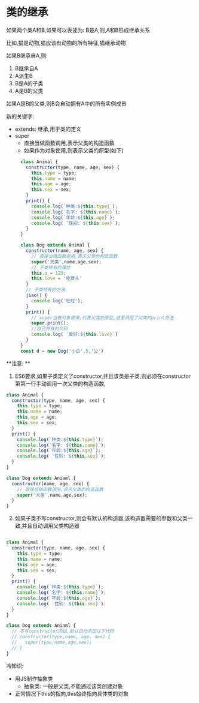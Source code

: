 # 类的继承

如果两个类A和B,如果可以表述为: B是A,则,A和B形成继承关系

比如,猫是动物,猫应该有动物的所有特征,猫继承动物

如果B继承自A,则:
1. B继承自A
2. A派生B
3. B是A的子类
4. A是B的父类

如果A是B的父类,则B会自动拥有A中的所有实例成员


新的关键字: 
- extends: 继承,用于类的定义
- super
  - 直接当做函数调用,表示父类的构造函数
  - 如果作为对象使用,则表示父类的原型(如下)
  ```js
    class Animal {
      constructor(type, name, age, sex) {
        this.type = type;
        this.name = name;
        this.age = age;
        this.sex = sex;
      }
      print() {
        console.log(`种类:${this.type}`);
        console.log(`名字: ${this.name}`);
        console.log(`年龄:${this.age}`);
        console.log( `性别: ${this.sex}`);
      }
    }

    class Dog extends Animal {
      constructor(name, age, sex) {
        // 直接当做函数调用,表示父类的构造函数
        super('犬类',name,age,sex);
        // 子类特有的属性
        this.a = 123;
        this.love = '吃骨头'
      }
      // 子类特有的方法
      jiao() {
        console.log('旺旺');
      }
      print() {
        // super当做对象使用,代表父类的原型,这里调用了父类的print方法
        super.print();
        //自己特有的代码
        console.log( `爱好:${this.love}`)
      }
    }
    const d = new Dog('小白',5,'公')
  ```


**注意: **
1. ES6要求,如果子类定义了constructor,并且该类是子类,则必须在constructor第第一行手动调用一次父类的构造函数,
```js
class Animal {
  constructor(type, name, age, sex) {
    this.type = type;
    this.name = name;
    this.age = age;
    this.sex = sex;
  }
  print() {
    console.log(`种类:${this.type}`);
    console.log(`名字: ${this.name}`);
    console.log(`年龄:${this.age}`);
    console.log( `性别: ${this.sex}`);
  }
}

class Dog extends Aniaml {
  constructor(name, age, sex) {
    // 直接当做函数调用,表示父类的构造函数
    super('犬类',name,age,sex);
  }
}
```
2. 如果子类不写constructor,则会有默认的构造器,该构造器需要的参数和父类一致,并且自动调用父类构造器

```js

class Animal {
  constructor(type, name, age, sex) {
    this.type = type;
    this.name = name;
    this.age = age;
    this.sex = sex;
  }
  print() {
    console.log(`种类:${this.type}`);
    console.log(`名字: ${this.name}`);
    console.log(`年龄:${this.age}`);
    console.log( `性别: ${this.sex}`);
  }
}

class Dog extends Aniaml {
  // 不写constructor的话,默认自动添加以下代码
  // constructor(type,name, age, sex) {
  //   super(type,name,age,sex);
  // }
}
```
  
冷知识:
- 用JS制作抽象类
  - 抽象类: 一般是父类,不能通过该类创建对象
- 正常情况下this的指向,this始终指向具体类的对象